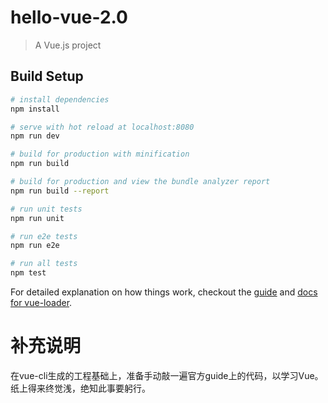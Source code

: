 # hello-vue-2.0

> A Vue.js project

## Build Setup

``` bash
# install dependencies
npm install

# serve with hot reload at localhost:8080
npm run dev

# build for production with minification
npm run build

# build for production and view the bundle analyzer report
npm run build --report

# run unit tests
npm run unit

# run e2e tests
npm run e2e

# run all tests
npm test
```

For detailed explanation on how things work, checkout the [guide](http://vuejs-templates.github.io/webpack/) and [docs for vue-loader](http://vuejs.github.io/vue-loader).


# 补充说明
在vue-cli生成的工程基础上，准备手动敲一遍官方guide上的代码，以学习Vue。
纸上得来终觉浅，绝知此事要躬行。
